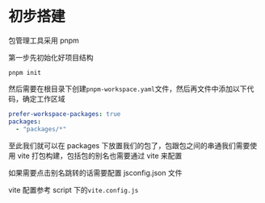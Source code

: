 # 初步搭建

包管理工具采用 pnpm

第一步先初始化好项目结构

```shell
pnpm init
```

然后需要在根目录下创建`pnpm-workspace.yaml`文件，然后再文件中添加以下代码，确定工作区域

```yaml
prefer-workspace-packages: true
packages:
  - "packages/*"
```

至此我们就可以在 packages 下放置我们的包了，包跟包之间的串通我们需要使用 vite 打包构建，包括包的别名也需要通过 vite 来配置

如果需要点击别名跳转的话需要配置 jsconfig.json 文件

vite 配置参考 script 下的`vite.config.js`
